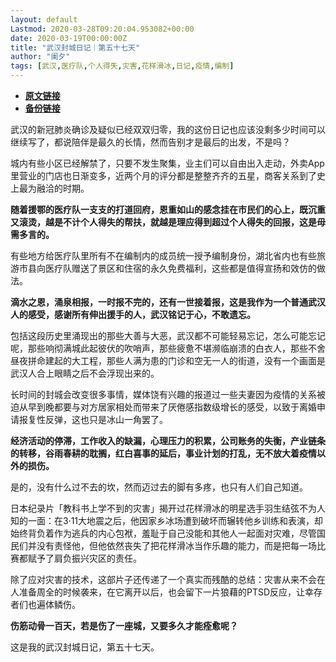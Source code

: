 ```yaml
---
layout: default
Lastmod: 2020-03-28T09:20:04.953082+00:00
date: 2020-03-19T00:00:00Z
title: "武汉封城日记｜第五十七天"
author: "阑夕"
tags: [武汉,医疗队,个人得失,灾害,花样滑冰,日记,疫情,编制]
---
```


* [**原文链接**](https://mp.weixin.qq.com/s/nno4-REVlFKzzsN1SLYn2g)
* [**备份链接**](http://archive.vn/wip/uftWF)


武汉的新冠肺炎确诊及疑似已经双双归零，我的这份日记也应该没剩多少时间可以继续写了，都说陪伴是最久的长情，然而告别才是最后的出发，不是吗？

城内有些小区已经解禁了，只要不发生聚集，业主们可以自由出入走动，外卖App里营业的门店也日渐变多，近两个月的评分都是整整齐齐的五星，商客关系到了史上最为融洽的时期。

**随着援鄂的医疗队一支支的打道回府，恩重如山的感念挂在市民们的心上，既沉重又滚烫，越是不计个人得失的帮扶，就越是理应得到超过个人得失的回报，这是毋需多言的。**

有些地方给医疗队里所有不在编制内的成员统一授予编制身份，湖北省内也有些旅游市县向医疗队赠送了景区和住宿的永久免费福利，这些都是值得宣扬和效仿的做法。

**滴水之恩，涌泉相报，一时报不完的，还有一世接着报，这是我作为一个普通武汉人的感受，感谢所有伸出援手的人，武汉铭记于心，不敢遗忘。**

包括这段历史里涌现出的那些大善与大恶，武汉都不可能轻易忘记，怎么可能忘记呢，那些响彻满城此起彼伏的吹哨声，那些疲惫不堪濒临崩溃的白衣人，那些不舍昼夜拼命建起的大工程，那些人满为患的门诊和空无一人的街道，没有一个画面是武汉人合上眼睛之后不会浮现出来的。

长时间的封城会改变很多事情，媒体饶有兴趣的报道过一些夫妻因为疫情的关系被迫从早到晚都要与对方居家相处而带来了厌倦感指数级增长的感受，以致于离婚申请报复性反弹，这也只是冰山一角罢了。

**经济活动的停滞，工作收入的缺漏，心理压力的积累，公司账务的失衡，产业链条的转移，谷雨春耕的耽搁，红白喜事的延后，事业计划的打乱，无不放大着疫情以外的损伤。**

是的，没有什么过不去的坎，然而迈过去的脚有多疼，也只有人们自己知道。

日本纪录片「教科书上学不到的灾害」揭开过花样滑冰的明星选手羽生结弦不为人知的一面：在3·11大地震之后，他因家乡冰场遭到破坏而辗转他乡训练和表演，却始终背负着作为逃兵的内心包袱，羞耻于自己没能和其他人一起面对灾难，尽管国民们并没有责怪他，但他依然丧失了把花样滑冰当作乐趣的能力，而是把每一场比赛都赋予了肩负振兴灾区的责任。

除了应对灾害的技术，这部片子还传递了一个真实而残酷的总结：灾害从来不会在人准备周全的时候袭来，在它离开以后，也会留下一片狼藉的PTSD反应，让幸存者们也遍体鳞伤。

**伤筋动骨一百天，若是伤了一座城，又要多久才能痊愈呢？**

这是我的武汉封城日记，第五十七天。


